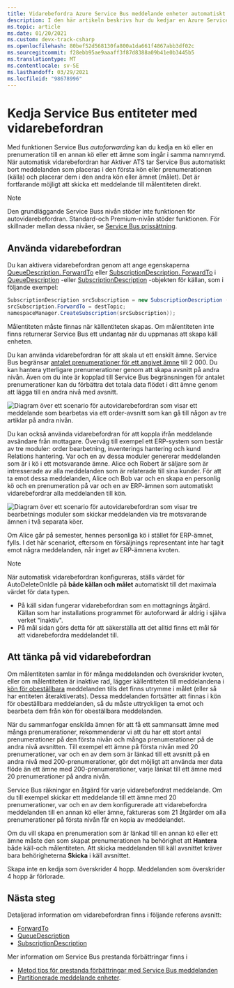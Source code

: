 ```yaml
---
title: Vidarebefordra Azure Service Bus meddelande enheter automatiskt
description: I den här artikeln beskrivs hur du kedjar en Azure Service Bus kö eller en prenumeration till en annan kö eller ett ämne.
ms.topic: article
ms.date: 01/20/2021
ms.custom: devx-track-csharp
ms.openlocfilehash: 80bef52d568130fa800a1da661f4867abb3df02c
ms.sourcegitcommit: f28ebb95ae9aaaff3f87d8388a09b41e0b3445b5
ms.translationtype: MT
ms.contentlocale: sv-SE
ms.lasthandoff: 03/29/2021
ms.locfileid: "98678996"
---
```

# <a name="chaining-service-bus-entities-with-autoforwarding"></a>Kedja Service Bus entiteter med vidarebefordran

Med funktionen Service Bus *autoforwarding* kan du kedja en kö eller en prenumeration till en annan kö eller ett ämne som ingår i samma namnrymd. När automatisk vidarebefordran har Aktiver ATS tar Service Bus automatiskt bort meddelanden som placeras i den första kön eller prenumerationen (källa) och placerar dem i den andra kön eller ämnet (målet). Det är fortfarande möjligt att skicka ett meddelande till målentiteten direkt.

> [!NOTE]
> Den grundläggande Service Buss nivån stöder inte funktionen för autovidarebefordran. Standard-och Premium-nivån stöder funktionen. För skillnader mellan dessa nivåer, se [Service Bus prissättning](https://azure.microsoft.com/pricing/details/service-bus/).

## <a name="using-autoforwarding"></a>Använda vidarebefordran

Du kan aktivera vidarebefordran genom att ange egenskaperna [QueueDescription. ForwardTo][QueueDescription.ForwardTo] eller [SubscriptionDescription. ForwardTo][SubscriptionDescription.ForwardTo] i [QueueDescription][QueueDescription] -eller [SubscriptionDescription][SubscriptionDescription] -objekten för källan, som i följande exempel:

```csharp
SubscriptionDescription srcSubscription = new SubscriptionDescription (srcTopic, srcSubscriptionName);
srcSubscription.ForwardTo = destTopic;
namespaceManager.CreateSubscription(srcSubscription));
```

Målentiteten måste finnas när källentiteten skapas. Om målentiteten inte finns returnerar Service Bus ett undantag när du uppmanas att skapa käll enheten.

Du kan använda vidarebefordran för att skala ut ett enskilt ämne. Service Bus begränsar [antalet prenumerationer för ett angivet ämne](service-bus-quotas.md) till 2 000. Du kan hantera ytterligare prenumerationer genom att skapa avsnitt på andra nivån. Även om du inte är kopplad till Service Bus begränsningen för antalet prenumerationer kan du förbättra det totala data flödet i ditt ämne genom att lägga till en andra nivå med avsnitt.

![Diagram över ett scenario för autovidarebefordran som visar ett meddelande som bearbetas via ett order-avsnitt som kan gå till någon av tre artiklar på andra nivån.][0]

Du kan också använda vidarebefordran för att koppla ifrån meddelande avsändare från mottagare. Överväg till exempel ett ERP-system som består av tre moduler: order bearbetning, inventerings hantering och kund Relations hantering. Var och en av dessa moduler genererar meddelanden som är i kö i ett motsvarande ämne. Alice och Robert är säljare som är intresserade av alla meddelanden som är relaterade till sina kunder. För att ta emot dessa meddelanden, Alice och Bob var och en skapa en personlig kö och en prenumeration på var och en av ERP-ämnen som automatiskt vidarebefordrar alla meddelanden till kön.

![Diagram över ett scenario för autovidarebefordran som visar tre bearbetnings moduler som skickar meddelanden via tre motsvarande ämnen i två separata köer.][1]

Om Alice går på semester, hennes personliga kö i stället för ERP-ämnet, fylls. I det här scenariot, eftersom en försäljnings representant inte har tagit emot några meddelanden, når inget av ERP-ämnena kvoten.

> [!NOTE]
> När automatisk vidarebefordran konfigureras, ställs värdet för AutoDeleteOnIdle på **både källan och målet** automatiskt till det maximala värdet för data typen.
> 
>   - På käll sidan fungerar vidarebefordran som en mottagnings åtgärd. Källan som har installations programmet för autoforward är aldrig i själva verket "inaktiv".
>   - På mål sidan görs detta för att säkerställa att det alltid finns ett mål för att vidarebefordra meddelandet till.

## <a name="autoforwarding-considerations"></a>Att tänka på vid vidarebefordran

Om målentiteten samlar in för många meddelanden och överskrider kvoten, eller om målentiteten är inaktive rad, lägger källentiteten till meddelandena i [kön för obeställbara](service-bus-dead-letter-queues.md) meddelanden tills det finns utrymme i målet (eller så har entiteten återaktiverats). Dessa meddelanden fortsätter att finnas i kön för obeställbara meddelanden, så du måste uttryckligen ta emot och bearbeta dem från kön för obeställbara meddelanden.

När du sammanfogar enskilda ämnen för att få ett sammansatt ämne med många prenumerationer, rekommenderar vi att du har ett stort antal prenumerationer på den första nivån och många prenumerationer på de andra nivå avsnitten. Till exempel ett ämne på första nivån med 20 prenumerationer, var och en av dem som är länkad till ett avsnitt på en andra nivå med 200-prenumerationer, gör det möjligt att använda mer data flöde än ett ämne med 200-prenumerationer, varje länkat till ett ämne med 20 prenumerationer på andra nivån.

Service Bus räkningar en åtgärd för varje vidarebefordrat meddelande. Om du till exempel skickar ett meddelande till ett ämne med 20 prenumerationer, var och en av dem konfigurerade att vidarebefordra meddelanden till en annan kö eller ämne, faktureras som 21 åtgärder om alla prenumerationer på första nivån får en kopia av meddelandet.

Om du vill skapa en prenumeration som är länkad till en annan kö eller ett ämne måste den som skapat prenumerationen ha behörighet att **Hantera** både käll-och målentiteten. Att skicka meddelanden till käll avsnittet kräver bara behörigheterna **Skicka** i käll avsnittet.

Skapa inte en kedja som överskrider 4 hopp. Meddelanden som överskrider 4 hopp är förlorade.

## <a name="next-steps"></a>Nästa steg

Detaljerad information om vidarebefordran finns i följande referens avsnitt:

* [ForwardTo][QueueDescription.ForwardTo]
* [QueueDescription][QueueDescription]
* [SubscriptionDescription][SubscriptionDescription]

Mer information om Service Bus prestanda förbättringar finns i 

* [Metod tips för prestanda förbättringar med Service Bus meddelanden](service-bus-performance-improvements.md)
* [Partitionerade meddelande enheter][Partitioned messaging entities].

[QueueDescription.ForwardTo]: /dotnet/api/microsoft.servicebus.messaging.queuedescription.forwardto#Microsoft_ServiceBus_Messaging_QueueDescription_ForwardTo
[SubscriptionDescription.ForwardTo]: /dotnet/api/microsoft.servicebus.messaging.subscriptiondescription.forwardto#Microsoft_ServiceBus_Messaging_SubscriptionDescription_ForwardTo
[QueueDescription]: /dotnet/api/microsoft.servicebus.messaging.queuedescription
[SubscriptionDescription]: /dotnet/api/microsoft.servicebus.messaging.queuedescription
[0]: ./media/service-bus-auto-forwarding/IC628631.gif
[1]: ./media/service-bus-auto-forwarding/IC628632.gif
[Partitioned messaging entities]: service-bus-partitioning.md

